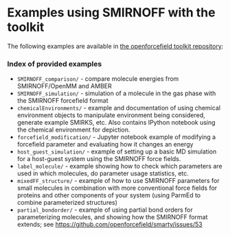 # Examples using SMIRNOFF with the toolkit

The following examples are available in [the openforcefield toolkit repository](https://github.com/openforcefield/openforcefield/tree/master/examples):

### Index of provided examples

* `SMIRNOFF_comparison/` - compare molecule energies from SMIRNOFF/OpenMM and AMBER
* `SMIRNOFF_simulation/` - simulation of a molecule in the gas phase with the SMIRNOFF forcefield format
* `chemicalEnvironments/` - example and documentation of using chemical environment objects to manipulate environment being considered, generate example SMIRKS, etc. Also contains IPython notebook using the chemical environment for depiction.
* `forcefield_modification/` - Jupyter notebook example of modifying a forcefield parameter and evaluating how it changes an energy
* `host_guest_simulation/` - example of setting up a basic MD simulation for a host-guest system using the SMIRNOFF force fields.
* `label_molecule/` - example showing how to check which parameters are used in which molecules, do parameter usage statistics, etc.
* `mixedFF_structure/` - example of how to use SMIRNOFF parameters for small molecules in combination with more conventional force fields for proteins and other components of your system (using ParmEd to combine parameterized structures)
* `partial_bondorder/` - example of using partial bond orders for parameterizing molecules, and showing how the SMIRNOFF format extends; see https://github.com/openforcefield/smarty/issues/53
